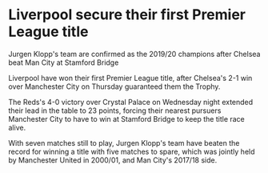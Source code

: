 # Liverpool secure their first Premier League title

Jurgen Klopp's team are confirmed as the 2019/20 champions after Chelsea beat Man City at Stamford Bridge

Liverpool have won their first Premier League title, after Chelsea's 2-1 win over Manchester City on Thursday guaranteed them the Trophy.

The Reds's 4-0 victory over Crystal Palace on Wednesday night extended their lead in the table to 23 points, forcing their nearest pursuers Manchester City to have to win at Stamford Bridge to keep the title race alive.

With seven matches still to play, Jurgen Klopp's team have beaten the record for winning a title with five matches to spare, which was jointly held by Manchester United in 2000/01, and Man City's 2017/18 side.
